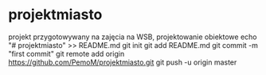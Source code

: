 # projektmiasto
projekt przygotowywany na zajęcia na WSB, projektowanie obiektowe 
echo "# projektmiasto" >> README.md
git init
git add README.md
git commit -m "first commit"
git remote add origin https://github.com/PemoM/projektmiasto.git
git push -u origin master
